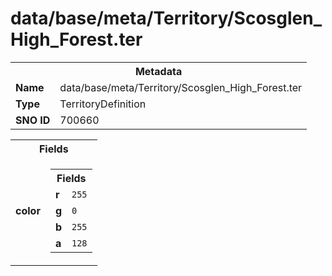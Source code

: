 <h1>data/base/meta/Territory/Scosglen_High_Forest.ter</h1><table><tr><th colspan="100%">Metadata</th></tr><tr><td><b>Name</b></td><td>data/base/meta/Territory/Scosglen_High_Forest.ter</td></tr><tr><td><b>Type</b></td><td>TerritoryDefinition</td></tr><tr><td><b>SNO ID</b></td><td>700660</td></tr></table>

<table><tr><th colspan="100%">Fields</th></tr><tr><td><b>color</b></td><td><table><tr><th colspan="100%">Fields</th></tr><tr><td><b>r</b></td><td><code>255</code></td></tr><tr><td><b>g</b></td><td><code>0</code></td></tr><tr><td><b>b</b></td><td><code>255</code></td></tr><tr><td><b>a</b></td><td><code>128</code></td></tr></table>

</td></tr></table>

